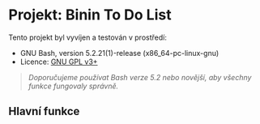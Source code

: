 # Projekt: Binin To Do List

Tento projekt byl vyvíjen a testován v prostředí:

- GNU Bash, version 5.2.21(1)-release (x86_64-pc-linux-gnu)
- Licence: [GNU GPL v3+](http://gnu.org/licenses/gpl.html)

> *Doporučujeme používat Bash verze 5.2 nebo novější, aby všechny funkce fungovaly správně.*


## Hlavní funkce


